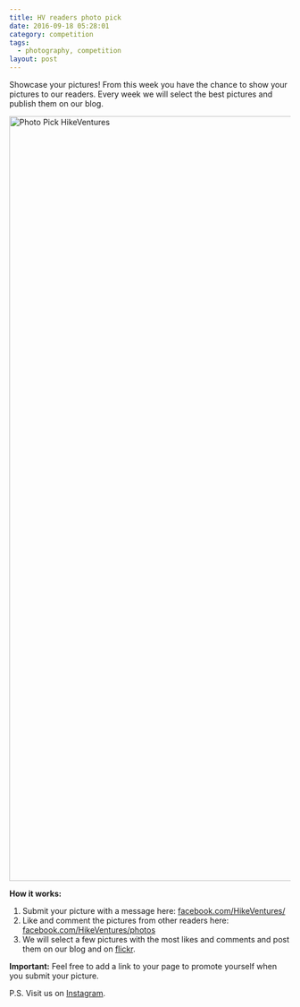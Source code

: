 ```yaml
---
title: HV readers photo pick
date: 2016-09-18 05:28:01
category: competition
tags:
  - photography, competition
layout: post
---
```

Showcase your pictures! From this week you have the chance to show your pictures to our readers. Every week we will select the best pictures and publish them on our blog.

<a data-flickr-embed="true"  href="https://www.flickr.com/photos/90204224@N07/15030590979/in/album-72157648805255125/" title="Photo Pick HikeVentures"><img src="https://c4.staticflickr.com/6/5581/15030590979_6cb747e390_k.jpg" width="2048" height="1367" alt="Photo Pick HikeVentures"></a><script async src="//embedr.flickr.com/assets/client-code.js" charset="utf-8"></script>

**How it works:**

1. Submit your picture with a message here: [facebook.com/HikeVentures/](http://www.facebook.com/HikeVentures/)
2. Like and comment the pictures from other readers here: [facebook.com/HikeVentures/photos](https://www.facebook.com/HikeVentures/photos)
3. We will select a few pictures with the most likes and comments and post them on our blog and on [flickr](https://www.flickr.com/photos/90204224@N07/).

**Important:** Feel free to add a link to your page to promote yourself when you submit your picture.

P.S. Visit us on [Instagram](instagram.com/hikeventures/).


